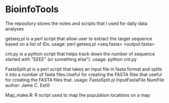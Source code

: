 # BioinfoTools
The repository stores the notes and scripts that I used for daily data analyses

getseq.pl is a perl script that allow user to extract the target sequence based on a list of IDs. 
usage: perl getseq.pl <list of IDs> <seq.fasta> <output.fasta>

cnt.py is a python script that helps track down the number of sequence started with "EEEE" (or something else"). 
usage: python cnt.py

FastaSplit.pl is a perl script that takes an input file in fasta format and splits it into a number of fasta files.Useful for creating the FASTA files that useful for creating the FASTA files that.
usage: FastaSplit.pl InputFastaFile NumFile
author: Jame C. Estill

Map_make.R: R script used to map the population locations on a map

